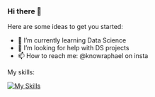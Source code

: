 ### Hi there 👋

Here are some ideas to get you started:

- 🌱 I’m currently learning Data Science
- 🤔 I’m looking for help with DS projects
- 📫 How to reach me: @knowraphael on insta

My skills:

[![My Skills](https://skillicons.dev/icons?i=py,js,aws,flutter,mysql,postgres,tensorflow)](https://skillicons.dev)

